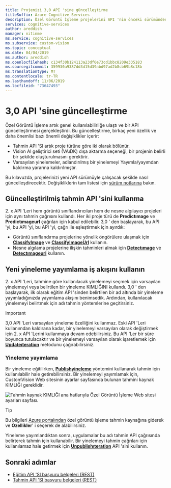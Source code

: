 ```yaml
---
title: Projenizi 3,0 API 'sine güncelleştirme
titleSuffix: Azure Cognitive Services
description: Özel Görüntü İşleme projelerini API 'nin önceki sürümünden 3,0 API 'sine güncelleştirme hakkında bilgi edinin.
services: cognitive-services
author: areddish
manager: nitinme
ms.service: cognitive-services
ms.subservice: custom-vision
ms.topic: conceptual
ms.date: 04/04/2019
ms.author: areddish
ms.openlocfilehash: c134f30b124113a23df0e73cd1bbc8209e335183
ms.sourcegitcommit: 359930a9387dd3d15d39abd97ad2b8cb69b8c18b
ms.translationtype: MT
ms.contentlocale: tr-TR
ms.lasthandoff: 11/06/2019
ms.locfileid: "73647493"
---
```

# <a name="update-to-the-30-api"></a>3,0 API 'sine güncelleştirme

Özel Görüntü İşleme artık genel kullanılabilirliğe ulaştı ve bir API güncelleştirmesi gerçekleştirdi.
Bu güncelleştirme, birkaç yeni özellik ve daha önemlisi bazı önemli değişiklikler içerir:

* Tahmin API 'SI artık proje türüne göre iki olarak bölünür.
* Vision AI geliştirici seti (VAıDK) dışa aktarma seçeneği, bir projenin belirli bir şekilde oluşturulmasını gerektirir.
* Varsayılan yinelemeler, adlandırılmış bir yinelemeyi Yayımla/yayımdan kaldırma yararına kaldırılmıştır.

Bu kılavuzda, projelerinizi yeni API sürümüyle çalışacak şekilde nasıl güncelleşdirecektir. Değişikliklerin tam listesi için [sürüm notlarına](release-notes.md) bakın.

## <a name="use-the-updated-prediction-api"></a>Güncelleştirilmiş tahmin API 'sini kullanma

2\. x API 'Leri hem görüntü sınıflandırıcıları hem de nesne algılayıcı projeleri için aynı tahmin çağrısını kullandı. Her iki proje türü de **Predictımage** ve **Predictımageurl** çağrıları için kabul edilebilir. 3,0 ' den başlayarak, bu API 'yi, bu API 'yi, bu API 'yi, çağrı ile eşleştirmek için ayırdık:

* Görüntü sınıflandırma projelerine yönelik öngörülere ulaşmak için **[ClassifyImage](https://southcentralus.dev.cognitive.microsoft.com/docs/services/Custom_Vision_Prediction_3.0/operations/5c82db60bf6a2b11a8247c15)** ve **[ClassifyImageUrl](https://southcentralus.dev.cognitive.microsoft.com/docs/services/Custom_Vision_Prediction_3.0/operations/5c82db60bf6a2b11a8247c14)** kullanın.
* Nesne algılama projelerine ilişkin tahminleri almak için **[Detectımage](https://southcentralus.dev.cognitive.microsoft.com/docs/services/Custom_Vision_Prediction_3.0/operations/5c82db60bf6a2b11a8247c19)** ve **[Detectımageurl](https://southcentralus.dev.cognitive.microsoft.com/docs/services/Custom_Vision_Prediction_3.0/operations/5c82db60bf6a2b11a8247c18)** kullanın.

## <a name="use-the-new-iteration-publishing-workflow"></a>Yeni yineleme yayımlama iş akışını kullanın

2\. x API 'Leri, tahmine göre kullanılacak yinelemeyi seçmek için varsayılan yinelemeyi veya belirtilen bir yineleme KIMLIĞINI kullandı. 3,0 ' den başlayarak, ilk olarak eğitim API 'sinden belirtilen bir ad altında bir yineleme yayımladığınızda yayımlama akışını benimsedik. Ardından, kullanılacak yinelemeyi belirtmek için adı tahmin yöntemlerine geçitirsiniz.

> [!IMPORTANT]
> 3,0 API 'Leri varsayılan yineleme özelliğini kullanmaz. Eski API 'Leri kullanımdan kaldırana kadar, bir yinelemeyi varsayılan olarak değiştirmek için 2. x API 'Lerini kullanmaya devam edebilirsiniz. Bu API 'Ler bir süre boyunca tutulacaktır ve bir yinelemeyi varsayılan olarak işaretlemek için **[Updateıteration](https://southcentralus.dev.cognitive.microsoft.com/docs/services/Custom_Vision_Training_3.0/operations/5c771cdcbf6a2b18a0c3b818)** metodunu çağırabilirsiniz.

### <a name="publish-an-iteration"></a>Yineleme yayımlama

Bir yineleme eğitilirken, **[Publishyineleme](https://southcentralus.dev.cognitive.microsoft.com/docs/services/Custom_Vision_Training_3.0/operations/5c82db28bf6a2b11a8247bbc)** yöntemini kullanarak tahmin için kullanılabilir hale getirebilirsiniz. Bir yinelemeyi yayımlamak için, CustomVision Web sitesinin ayarlar sayfasında bulunan tahmini kaynak KIMLIĞI gereklidir.

![Tahmin kaynak KIMLIĞI ana hatlarıyla Özel Görüntü İşleme Web sitesi ayarları sayfası.](./media/update-application-to-3.0-sdk/prediction-id.png)

> [!TIP]
> Bu bilgileri [Azure portalından](https://portal.azure.com) özel görüntü işleme tahmin kaynağına giderek ve **Özellikler**' i seçerek de alabilirsiniz.

Yineleme yayımlandıktan sonra, uygulamalar bu adı tahmin API çağrısında belirterek tahmin için kullanabilir. Bir yinelemeyi tahmin çağrıları için kullanılamaz hale getirmek için **[Unpublishıteration](https://southcentralus.dev.cognitive.microsoft.com/docs/services/Custom_Vision_Training_3.0/operations/5c771cdcbf6a2b18a0c3b81a)** API 'sini kullanın.

## <a name="next-steps"></a>Sonraki adımlar

* [Eğitim API 'SI başvuru belgeleri (REST)](https://go.microsoft.com/fwlink/?linkid=865446)
* [Tahmin API 'SI başvuru belgeleri (REST)](https://go.microsoft.com/fwlink/?linkid=865445)